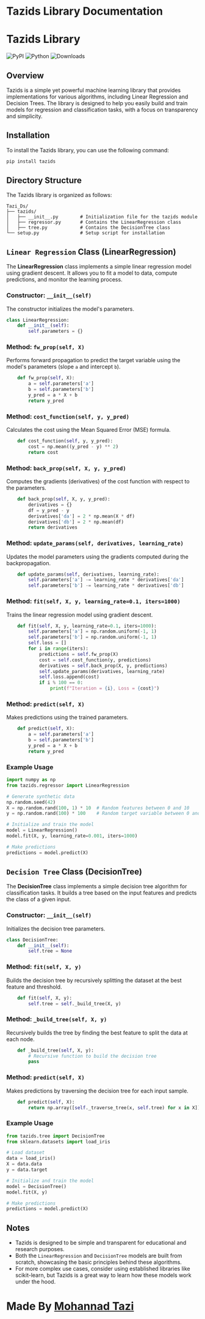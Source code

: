 # Tazids Library Documentation
# Tazids Library

![PyPI](https://img.shields.io/pypi/v/tazids)
![Python](https://img.shields.io/pypi/pyversions/tazids)
![Downloads](https://img.shields.io/pypi/dm/tazids)

## Overview
Tazids is a simple yet powerful machine learning library that provides implementations for various algorithms, including Linear Regression and Decision Trees. The library is designed to help you easily build and train models for regression and classification tasks, with a focus on transparency and simplicity.

## Installation
To install the Tazids library, you can use the following command:
```bash
pip install tazids
```

## Directory Structure
The Tazids library is organized as follows:
```
Tazi_Ds/
├── tazids/
│   ├── __init__.py        # Initialization file for the tazids module
│   ├── regressor.py       # Contains the LinearRegression class
│   ├── tree.py            # Contains the DecisionTree class
└── setup.py               # Setup script for installation
```

## `Linear Regression` Class (LinearRegression)
The **LinearRegression** class implements a simple linear regression model using gradient descent. It allows you to fit a model to data, compute predictions, and monitor the learning process.

### Constructor: `__init__(self)`
The constructor initializes the model's parameters.
```python
class LinearRegression:
    def __init__(self):
        self.parameters = {}
```

### Method: `fw_prop(self, X)`
Performs forward propagation to predict the target variable using the model's parameters (slope `a` and intercept `b`).
```python
    def fw_prop(self, X):
        a = self.parameters['a']
        b = self.parameters['b']
        y_pred = a * X + b
        return y_pred
```

### Method: `cost_function(self, y, y_pred)`
Calculates the cost using the Mean Squared Error (MSE) formula.
```python
    def cost_function(self, y, y_pred):
        cost = np.mean((y_pred - y) ** 2)
        return cost
```

### Method: `back_prop(self, X, y, y_pred)`
Computes the gradients (derivatives) of the cost function with respect to the parameters.
```python
    def back_prop(self, X, y, y_pred):
        derivatives = {}
        df = y_pred - y
        derivatives['da'] = 2 * np.mean(X * df)
        derivatives['db'] = 2 * np.mean(df)
        return derivatives
```

### Method: `update_params(self, derivatives, learning_rate)`
Updates the model parameters using the gradients computed during the backpropagation.
```python
    def update_params(self, derivatives, learning_rate):
        self.parameters['a'] -= learning_rate * derivatives['da']
        self.parameters['b'] -= learning_rate * derivatives['db']
```

### Method: `fit(self, X, y, learning_rate=0.1, iters=1000)`
Trains the linear regression model using gradient descent.
```python
    def fit(self, X, y, learning_rate=0.1, iters=1000):
        self.parameters['a'] = np.random.uniform(-1, 1)
        self.parameters['b'] = np.random.uniform(-1, 1)
        self.loss = []
        for i in range(iters):
            predictions = self.fw_prop(X)
            cost = self.cost_function(y, predictions)
            derivatives = self.back_prop(X, y, predictions)
            self.update_params(derivatives, learning_rate)
            self.loss.append(cost)
            if i % 100 == 0:
                print(f"Iteration = {i}, Loss = {cost}")
```

### Method: `predict(self, X)`
Makes predictions using the trained parameters.
```python
    def predict(self, X):
        a = self.parameters['a']
        b = self.parameters['b']
        y_pred = a * X + b
        return y_pred
```

### Example Usage
```python
import numpy as np
from tazids.regressor import LinearRegression

# Generate synthetic data
np.random.seed(42)
X = np.random.rand(100, 1) * 10  # Random features between 0 and 10
y = np.random.rand(100) * 100    # Random target variable between 0 and 100

# Initialize and train the model
model = LinearRegression()
model.fit(X, y, learning_rate=0.001, iters=1000)

# Make predictions
predictions = model.predict(X)
```

## `Decision Tree` Class (DecisionTree)
The **DecisionTree** class implements a simple decision tree algorithm for classification tasks. It builds a tree based on the input features and predicts the class of a given input.

### Constructor: `__init__(self)`
Initializes the decision tree parameters.
```python
class DecisionTree:
    def __init__(self):
        self.tree = None
```

### Method: `fit(self, X, y)`
Builds the decision tree by recursively splitting the dataset at the best feature and threshold.
```python
    def fit(self, X, y):
        self.tree = self._build_tree(X, y)
```

### Method: `_build_tree(self, X, y)`
Recursively builds the tree by finding the best feature to split the data at each node.
```python
    def _build_tree(self, X, y):
        # Recursive function to build the decision tree
        pass
```

### Method: `predict(self, X)`
Makes predictions by traversing the decision tree for each input sample.
```python
    def predict(self, X):
        return np.array([self._traverse_tree(x, self.tree) for x in X])
```

### Example Usage
```python
from tazids.tree import DecisionTree
from sklearn.datasets import load_iris

# Load dataset
data = load_iris()
X = data.data
y = data.target

# Initialize and train the model
model = DecisionTree()
model.fit(X, y)

# Make predictions
predictions = model.predict(X)
```

## Notes
- Tazids is designed to be simple and transparent for educational and research purposes.
- Both the `LinearRegression` and `DecisionTree` models are built from scratch, showcasing the basic principles behind these algorithms.
- For more complex use cases, consider using established libraries like scikit-learn, but Tazids is a great way to learn how these models work under the hood.

# Made By [Mohannad Tazi](https://www.linkedin.com/in/mohannad-tazi/) 
